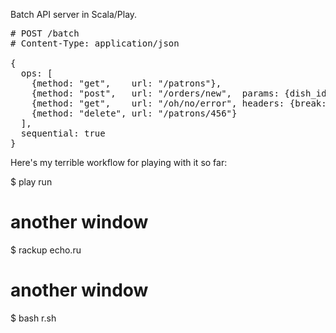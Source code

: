 Batch API server in Scala/Play.

<pre>
# POST /batch
# Content-Type: application/json

{
  ops: [
    {method: "get",    url: "/patrons"},
    {method: "post",   url: "/orders/new",  params: {dish_id: 123}},
    {method: "get",    url: "/oh/no/error", headers: {break: "fast"}},
    {method: "delete", url: "/patrons/456"}
  ],
  sequential: true
}
</pre>


Here's my terrible workflow for playing with it so far:

$ play run

# another window

$ rackup echo.ru

# another window

$ bash r.sh
